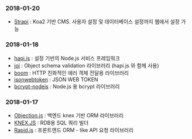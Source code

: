 ### 2018-01-20

- [Strapi](https://strapi.io/) : Koa2 기반 CMS. 사용자 설정 및 데이터베이스 설정까지 웹에서 설정 가능

### 2018-01-18

- [hapi.js](https://hapijs.com/) : 설정 기반의 Node.js 서비스 프레임워크
- [joi](https://github.com/hapijs/joi) : Object schema validation 라이브러리 (hapi.js 와 함께 사용)
- [boom](https://github.com/hapijs/boom) : HTTP 친화적인 에러 객체 전달용 라이브러리
- [jsonwebtoken](https://github.com/auth0/node-jsonwebtoken) : JSON WEB TOKEN
- [bcrypt-nodejs](https://www.npmjs.com/package/bcrypt-nodejs) : Node.js 용 bcrypt 라이브러리

### 2018-01-17

- [Objection.js](http://vincit.github.io/objection.js/) : 백엔드 knex 기반 ORM 라이브러리
- [KNEX.JS](http://knexjs.org/) : RDB용 SQL 쿼리 빌더
- [Rapid.js](https://rapidjs.io/) : 프론트엔드 ORM - like API 요청 라이브러리
